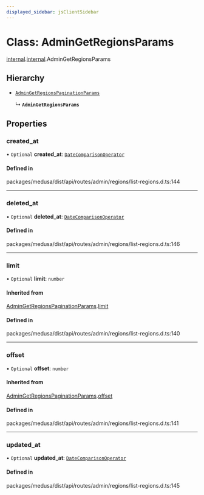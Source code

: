 ```yaml
---
displayed_sidebar: jsClientSidebar
---
```


# Class: AdminGetRegionsParams

[internal](../modules/internal-8.md).[internal](../modules/internal-8.internal.md).AdminGetRegionsParams

## Hierarchy

- [`AdminGetRegionsPaginationParams`](internal-8.internal.AdminGetRegionsPaginationParams.md)

  ↳ **`AdminGetRegionsParams`**

## Properties

### created\_at

• `Optional` **created\_at**: [`DateComparisonOperator`](internal-2.DateComparisonOperator.md)

#### Defined in

packages/medusa/dist/api/routes/admin/regions/list-regions.d.ts:144

___

### deleted\_at

• `Optional` **deleted\_at**: [`DateComparisonOperator`](internal-2.DateComparisonOperator.md)

#### Defined in

packages/medusa/dist/api/routes/admin/regions/list-regions.d.ts:146

___

### limit

• `Optional` **limit**: `number`

#### Inherited from

[AdminGetRegionsPaginationParams](internal-8.internal.AdminGetRegionsPaginationParams.md).[limit](internal-8.internal.AdminGetRegionsPaginationParams.md#limit)

#### Defined in

packages/medusa/dist/api/routes/admin/regions/list-regions.d.ts:140

___

### offset

• `Optional` **offset**: `number`

#### Inherited from

[AdminGetRegionsPaginationParams](internal-8.internal.AdminGetRegionsPaginationParams.md).[offset](internal-8.internal.AdminGetRegionsPaginationParams.md#offset)

#### Defined in

packages/medusa/dist/api/routes/admin/regions/list-regions.d.ts:141

___

### updated\_at

• `Optional` **updated\_at**: [`DateComparisonOperator`](internal-2.DateComparisonOperator.md)

#### Defined in

packages/medusa/dist/api/routes/admin/regions/list-regions.d.ts:145
